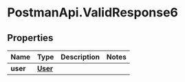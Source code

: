 # PostmanApi.ValidResponse6

## Properties

Name | Type | Description | Notes
------------ | ------------- | ------------- | -------------
**user** | [**User**](User.md) |  | 


